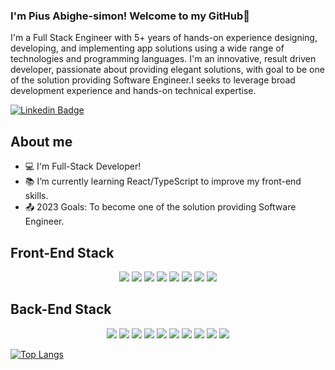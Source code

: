 ### I'm Pius Abighe-simon! Welcome to my GitHub👋

I'm a Full Stack Engineer with 5+ years of hands-on experience designing, developing, and implementing app solutions using a wide range of technologies and programming languages.
I'm an innovative, result driven developer, passionate about providing elegant solutions, with goal to be one of the solution providing Software Engineer.I seeks to leverage broad development experience and hands-on technical expertise.

[![Linkedin Badge](https://img.shields.io/badge/-LinkedIn-blue?style=flat-square&logo=Linkedin&logoColor=white&link=https://www.linkedin.com/in/pius-abighe-simon-b5ab83160/)](https://www.linkedin.com/in/pius-abighe-simon-b5ab83160/)


## About me
- :computer: I'm Full-Stack Developer!
- :books: I’m currently learning React/TypeScript to improve my front-end skills.
- :outbox_tray: 2023 Goals: To become one of the solution providing Software Engineer.

## Front-End Stack
<div align='center'>
  <img src="https://img.shields.io/badge/HTML5-E34F26?style=for-the-badge&logo=html5&logoColor=white">
  <img src="https://img.shields.io/badge/CSS3-1572B6?style=for-the-badge&logo=css3&logoColor=white">
  <img src="https://img.shields.io/badge/JavaScript-323330?style=for-the-badge&logo=javascript&logoColor=F7DF1E">
  <img src="https://img.shields.io/badge/ajax-007ACC?style=for-the-badge&logo=ajax&logoColor=white">
  <img src="https://img.shields.io/badge/Jquery-007ACC?style=for-the-badge&logo=Jquery&logoColor=white">
  <img src="https://img.shields.io/badge/Bootstrap-CC6699?style=for-the-badge&logo=sass&logoColor=white">
  <img src="https://img.shields.io/badge/React-20232A?style=for-the-badge&logo=react&logoColor=61DAFB">
  <img src="https://img.shields.io/badge/SemanticUI-20232A?style=for-the-badge&logo=semanticui&logoColor=61DAFB">
</div>

## Back-End Stack
<div align="center">
    <img src="https://img.shields.io/badge/Python-3776AB?style=for-the-badge&logo=python&logoColor=white">
    <img src="https://img.shields.io/badge/Django-092E20?style=for-the-badge&logo=django&logoColor=white">
    <img src="https://img.shields.io/badge/PHP-777BB4?style=for-the-badge&logo=php&logoColor=white">
    <img src="https://img.shields.io/badge/MySQL-00000F?style=for-the-badge&logo=mysql&logoColor=white">
    <img src="https://img.shields.io/badge/PostgreSQL-316192?style=for-the-badge&logo=postgresql&logoColor=white">
    <img src="https://img.shields.io/badge/MongoDB-430098?style=for-the-badge&logo=MongoDB&logoColor=white">
    <img src="https://img.shields.io/badge/Linux-430098?style=for-the-badge&logo=Linux&logoColor=white">
    <img src="https://img.shields.io/badge/Docker-430098?style=for-the-badge&logo=Docker&logoColor=white">
    <img src="https://img.shields.io/badge/Kubernetes-430098?style=for-the-badge&logo=Kubernetes&logoColor=white">
    <img src="https://img.shields.io/badge/AWS-430098?style=for-the-badge&logo=AWS&logoColor=white">
  
</div>


[![Top Langs](https://github-readme-stats.vercel.app/api/top-langs/?username=AndreCandidoDev&langs_count=8&theme=dark)](https://github.com/anuraghazra/github-readme-stats)
<!--
**andrec762/andrec762** is a ✨ _special_ ✨ repository because its `README.md` (this file) appears on your GitHub profile.

Here are some ideas to get you started:

- 🔭 I’m currently working on ...
- 🌱 I’m currently learning ...
- 👯 I’m looking to collaborate on ...
- 🤔 I’m looking for help with ...
- 📫 How to reach me: ...
-->
